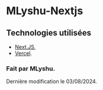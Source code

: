 # MLyshu-Nextjs

## Technologies utilisées

- [Next.JS](https://nextjs.org/),
- [Vercel](https://vercel.com/).

### Fait par MLyshu.

Dernière modification le 03/08/2024.